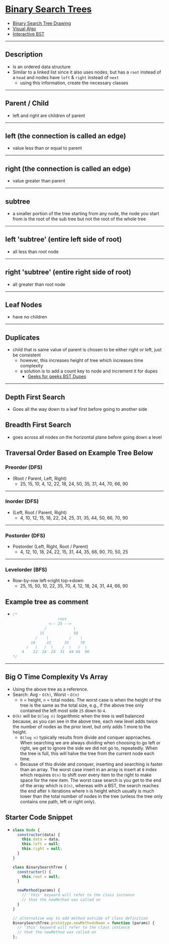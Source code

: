 # [Binary Search Trees](./index.js)

- [Binary Search Tree Drawing](https://cdn-media-1.freecodecamp.org/images/2rTqYlcrnWtICedt131tDft0CmkzZaViExJX)
- [Visual Algo](https://visualgo.net/en)
- [Interactive BST](http://btv.melezinek.cz/binary-search-tree.html)

---

## Description

- Is an ordered data structure
- Similar to a linked list since it also uses nodes, but has a `root` instead of a `head` and nodes have `left` & `right` instead of `next`
  - using this information, create the necessary classes

---

## Parent / Child

- left and right are children of parent

---

## left (the connection is called an edge)

- value less than or equal to parent

---

## right (the connection is called an edge)

- value greater than parent

---

## subtree

- a smaller portion of the tree starting from any node, the node you start from is the root of the sub tree but not the root of the whole tree

---

## left 'subtree' (entire left side of root)

- all less than root node

---

## right 'subtree' (entire right side of root)

- all greater than root node

---

## Leaf Nodes

- have no children

---

## Duplicates

- child that is same value of parent is chosen to be either right or left, just be consistent
  - however, this increases height of tree which increases time complexity
  - a solution is to add a count key to node and increment it for dupes
    - [Geeks for geeks BST Dupes](https://www.geeksforgeeks.org/how-to-handle-duplicates-in-binary-search-tree/)

---

## Depth First Search

- Goes all the way down to a leaf first before going to another side

## Breadth First Search

- goes across all nodes on the horizontal plane before going down a level

## Traversal Order Based on Example Tree Below

### Preorder (DFS)

- (Root / Parent, Left, Right)
  - 25, 15, 10, 4, 12, 22, 18, 24, 50, 35, 31, 44, 70, 66, 90

---

### Inorder (DFS)

- (Left, Root / Parent, Right)
  - 4, 10, 12, 15, 18, 22, 24, 25, 31, 35, 44, 50, 66, 70, 90

---

### Postorder (DFS)

- Postorder (Left, Right, Root / Parent)
  - 4, 12, 10, 18, 24, 22, 15, 31, 44, 35, 66, 90, 70, 50, 25

---

### Levelorder (BFS)

- Row-by-row left->right top->down
  - 25, 15, 50, 10, 22, 35, 70, 4, 12, 18, 24, 31, 44, 66, 90

## Example tree as comment

- ```js
  /*
                      root
                  <-- 25 -->
                /            \
              15             50
            /    \         /    \
          10     22      35     70
        /   \   /  \    /  \   /  \
      4    12  18  24  31  44 66  90
  */
  ```

---

## Big O Time Complexity Vs Array

- Using the above tree as a reference.
- Search: Avg - `O(h)`, Worst - `O(n)`
  - `h` = height, `n` = total nodes. The worst case is when the height of the tree is the same as the total size, e.g., if the above tree only contained the left most side `25` down to `4`.
- `O(h)` will be `O(log n)` logarithmic when the tree is well balanced because, as you can see in the above tree, each new level adds twice the number of nodes as the prior level, but only adds 1 more to the height.
  - `O(log n)` typically results from divide and conquer approaches. When searching we are always dividing when choosing to go left or right, we get to ignore the side we did not go to, repeatedly. When the tree is full, this will halve the tree from the current node each time.
  - Because of this divide and conquer, inserting and searching is faster than an array. The worst case insert in an array is insert at `0` index which requires `O(n)` to shift over every item to the right to make space for the new item. The worst case search is you get to the end of the array which is `O(n)`, whereas with a BST, the search reaches the end after `h` iterations where `h` is height which usually is much lower than the total number of nodes in the tree (unless the tree only contains one path, left or right only).

## Starter Code Snippet

- ```js
  class Node {
    constructor(data) {
      this.data = data;
      this.left = null;
      this.right = null;
    }
  }

  class BinarySearchTree {
    constructor() {
      this.root = null;
    }

    newMethod(params) {
      // 'this' keyword will refer to the class instance
      // that the newMethod was called on
    }
  }

  // alternative way to add method outside of class definition
  BinarySearchTree.prototype.newMethodsName = function (params) {
    // 'this' keyword will refer to the class instance
    // that the newMethod was called on
  };
  ```